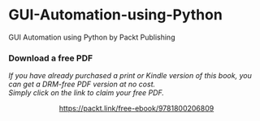 # GUI-Automation-using-Python
GUI Automation using Python by Packt Publishing
### Download a free PDF

 <i>If you have already purchased a print or Kindle version of this book, you can get a DRM-free PDF version at no cost.<br>Simply click on the link to claim your free PDF.</i>
<p align="center"> <a href="https://packt.link/free-ebook/9781800206809">https://packt.link/free-ebook/9781800206809 </a> </p>